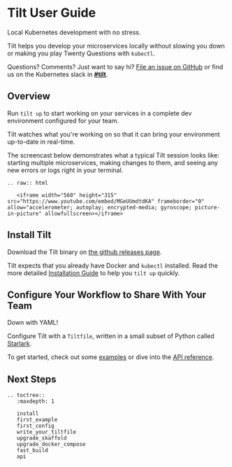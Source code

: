 # Tilt User Guide

Local Kubernetes development with no stress.

Tilt helps you develop your microservices locally
without slowing you down or making you play Twenty Questions with `kubectl`.

Questions? Comments? Just want to say hi? [File an issue on GitHub](https://github.com/windmilleng/tilt/issues) or find us on the Kubernetes slack in [**#tilt**](https://kubernetes.slack.com/messages/CESBL84MV/).

## Overview

Run `tilt up` to start working on your services in a complete dev environment
configured for your team.

Tilt watches what you're working on so that it can bring your environment
up-to-date in real-time.

The screencast below demonstrates what a typical Tilt session looks like:
starting multiple microservices, making changes to them, and seeing any new errors
or logs right in your terminal.

```eval_rst
.. raw:: html

   <iframe width="560" height="315" src="https://www.youtube.com/embed/MGeUUmdtdKA" frameborder="0" allow="accelerometer; autoplay; encrypted-media; gyroscope; picture-in-picture" allowfullscreen></iframe>
```

## Install Tilt

Download the Tilt binary on
[the github releases page](https://github.com/windmilleng/tilt/releases).

Tilt expects that you already have Docker and `kubectl` installed.
Read the more detailed [Installation Guide](install.html)
to help you `tilt up` quickly.

## Configure Your Workflow to Share With Your Team

Down with YAML!

Configure Tilt with a `Tiltfile`, written in a small subset of Python called
[Starlark](https://github.com/bazelbuild/starlark#tour).

To get started, check out some [examples](first_example.html) or dive into the
[API reference](api.html).

## Next Steps

```eval_rst
.. toctree::
   :maxdepth: 1

   install
   first_example
   first_config
   write_your_tiltfile
   upgrade_skaffold
   upgrade_docker_compose
   fast_build
   api
```
